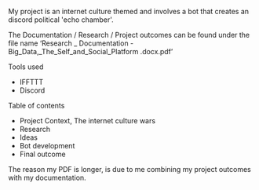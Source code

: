 My project is an internet culture themed and involves a bot that creates an discord political 'echo chamber'.

The Documentation / Research / Project outcomes can be found under the file name ‘Research _ Documentation - Big_Data,_The_Self_and_Social_Platform .docx.pdf’

Tools used 
- IFFTTT
- Discord

Table of contents
- Project Context, The internet culture wars
- Research
- Ideas
- Bot development
- Final outcome

The reason my PDF is longer, is due to me combining my project outcomes with my documentation. 

